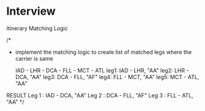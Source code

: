 # Interview
Itinerary Matching Logic 

/*
 *  implement the matching logic to create list of matched legs where the carrier is same
  
  	IAD - LHR - DCA - FLL - MCT - ATL
	leg1: IAD - LHR, "AA"
	leg2: LHR - DCA, "AA"
	leg3: DCA - FLL, "AF"
	leg4: FLL - MCT, "AA"
	leg5: MCT - ATL, "AA"

  RESULT
	Leg 1 : IAD - DCA, "AA"
	Leg 2 : DCA - FLL, "AF"
	Leg 3 : FLL - ATL, "AA"
 */
